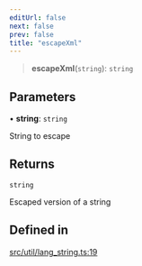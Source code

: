 ```yaml
---
editUrl: false
next: false
prev: false
title: "escapeXml"
---
```


> **escapeXml**(`string`): `string`

## Parameters

• **string**: `string`

String to escape

## Returns

`string`

Escaped version of a string

## Defined in

[src/util/lang\_string.ts:19](https://github.com/fabricjs/fabric.js/blob/a0b4adf41e0a1fd81824114cedd4c32bfb8cac25/src/util/lang_string.ts#L19)
